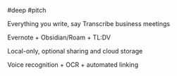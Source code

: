 #deep #pitch

Everything you write, say
Transcribe business meetings

Evernote + Obsidian/Roam + TL:DV

Local-only, optional sharing and cloud storage

Voice recognition + OCR + automated linking